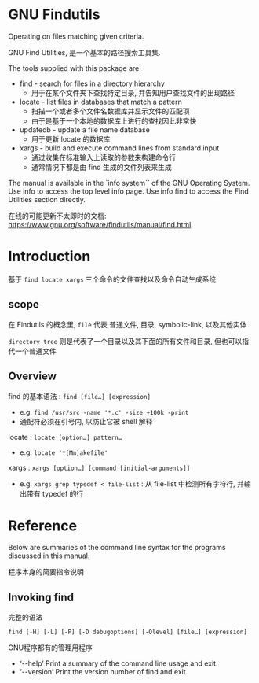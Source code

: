 # GNU Findutils

Operating on files matching given criteria.

GNU Find Utilities, 是一个基本的路径搜索工具集. 

The tools supplied with this package are:
* find - search for files in a directory hierarchy
  * 用于在某个文件夹下查找特定目录, 并告知用户查找文件的出现路径
* locate - list files in databases that match a pattern
  * 扫描一个或者多个文件名数据库并显示文件的匹配项
  * 由于是基于一个本地的数据库上进行的查找因此非常快
* updatedb - update a file name database
  * 用于更新 locate 的数据库
* xargs - build and execute command lines from standard input
  * 通过收集在标准输入上读取的参数来构建命令行
  * 通常情况下都是由 find 生成的文件列表来生成


The manual is available in the `info system`` of the GNU Operating System. Use info to access the top level info page. Use info find to access the Find Utilities section directly. 

在线的可能更新不太即时的文档: https://www.gnu.org/software/findutils/manual/find.html


# Introduction

基于 `find locate xargs` 三个命令的文件查找以及命令自动生成系统  

## scope

在 Findutils 的概念里, `file` 代表 普通文件, 目录, symbolic-link, 以及其他实体  

`directory tree` 则是代表了一个目录以及其下面的所有文件和目录, 但也可以指代一个普通文件  

## Overview


find 的基本语法 : `find [file…] [expression]`
* e.g. `find /usr/src -name '*.c' -size +100k -print`
* 通配符必须在引号内, 以防止它被 shell 解释

locate : `locate [option…] pattern…`
* e.g. `locate '*[Mm]akefile'`

xargs : `xargs [option…] [command [initial-arguments]]`
* e.g. `xargs grep typedef < file-list` :  从 file-list 中检测所有字符行, 并输出带有 typedef 的行


# Reference

Below are summaries of the command line syntax for the programs discussed in this manual. 

程序本身的简要指令说明 

## Invoking find

完整的语法    

`find [-H] [-L] [-P] [-D debugoptions] [-Olevel] [file…] [expression]`

GNU程序都有的管理用程序  
* ‘--help’
    Print a summary of the command line usage and exit. 
* ‘--version’
    Print the version number of find and exit. 
